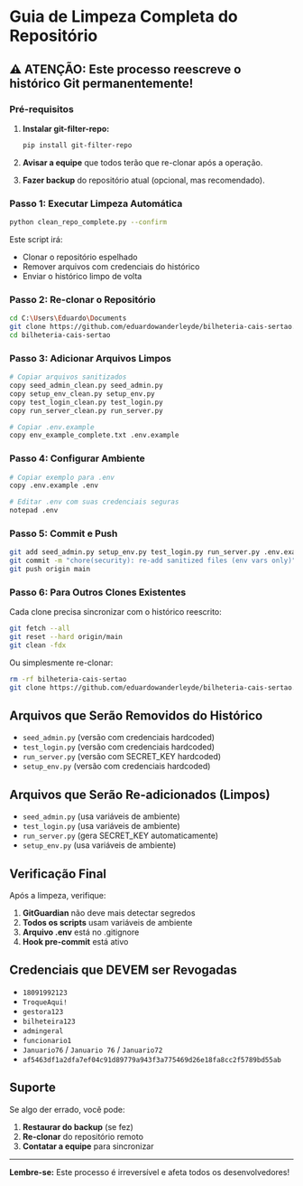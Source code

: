 # Guia de Limpeza Completa do Repositório

## ⚠️ ATENÇÃO: Este processo reescreve o histórico Git permanentemente!

### Pré-requisitos

1. **Instalar git-filter-repo:**
   ```bash
   pip install git-filter-repo
   ```

2. **Avisar a equipe** que todos terão que re-clonar após a operação.

3. **Fazer backup** do repositório atual (opcional, mas recomendado).

### Passo 1: Executar Limpeza Automática

```bash
python clean_repo_complete.py --confirm
```

Este script irá:
- Clonar o repositório espelhado
- Remover arquivos com credenciais do histórico
- Enviar o histórico limpo de volta

### Passo 2: Re-clonar o Repositório

```bash
cd C:\Users\Eduardo\Documents
git clone https://github.com/eduardowanderleyde/bilheteria-cais-sertao.git
cd bilheteria-cais-sertao
```

### Passo 3: Adicionar Arquivos Limpos

```bash
# Copiar arquivos sanitizados
copy seed_admin_clean.py seed_admin.py
copy setup_env_clean.py setup_env.py
copy test_login_clean.py test_login.py
copy run_server_clean.py run_server.py

# Copiar .env.example
copy env_example_complete.txt .env.example
```

### Passo 4: Configurar Ambiente

```bash
# Copiar exemplo para .env
copy .env.example .env

# Editar .env com suas credenciais seguras
notepad .env
```

### Passo 5: Commit e Push

```bash
git add seed_admin.py setup_env.py test_login.py run_server.py .env.example
git commit -m "chore(security): re-add sanitized files (env vars only)"
git push origin main
```

### Passo 6: Para Outros Clones Existentes

Cada clone precisa sincronizar com o histórico reescrito:

```bash
git fetch --all
git reset --hard origin/main
git clean -fdx
```

Ou simplesmente re-clonar:

```bash
rm -rf bilheteria-cais-sertao
git clone https://github.com/eduardowanderleyde/bilheteria-cais-sertao.git
```

## Arquivos que Serão Removidos do Histórico

- `seed_admin.py` (versão com credenciais hardcoded)
- `test_login.py` (versão com credenciais hardcoded)
- `run_server.py` (versão com SECRET_KEY hardcoded)
- `setup_env.py` (versão com credenciais hardcoded)

## Arquivos que Serão Re-adicionados (Limpos)

- `seed_admin.py` (usa variáveis de ambiente)
- `test_login.py` (usa variáveis de ambiente)
- `run_server.py` (gera SECRET_KEY automaticamente)
- `setup_env.py` (usa variáveis de ambiente)

## Verificação Final

Após a limpeza, verifique:

1. **GitGuardian** não deve mais detectar segredos
2. **Todos os scripts** usam variáveis de ambiente
3. **Arquivo .env** está no .gitignore
4. **Hook pre-commit** está ativo

## Credenciais que DEVEM ser Revogadas

- `18091992123`
- `TroqueAqui!`
- `gestora123`
- `bilheteira123`
- `admingeral`
- `funcionario1`
- `Januario76` / `Januario 76` / `Januario72`
- `af5463df1a2dfa7ef04c91d89779a943f3a775469d26e18fa8cc2f5789bd55ab`

## Suporte

Se algo der errado, você pode:

1. **Restaurar do backup** (se fez)
2. **Re-clonar** do repositório remoto
3. **Contatar a equipe** para sincronizar

---

**Lembre-se:** Este processo é irreversível e afeta todos os desenvolvedores!
